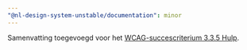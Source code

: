 ```yaml
---
"@nl-design-system-unstable/documentation": minor
---
```


Samenvatting toegevoegd voor het [WCAG-succescriterium 3.3.5 Hulp](/wcag/3.3.5).
